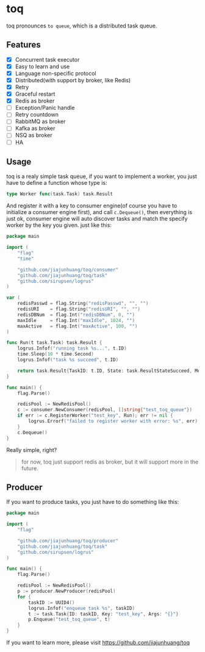 # toq

toq pronounces `to queue`, which is a distributed task queue.

## Features

- [x] Concurrent task executor
- [x] Easy to learn and use
- [x] Language non-specific protocol
- [x] Distributed(with support by broker, like Redis)
- [x] Retry
- [x] Graceful restart
- [x] Redis as broker
- [ ] Exception/Panic handle
- [ ] Retry countdown
- [ ] RabbitMQ as broker
- [ ] Kafka as broker
- [ ] NSQ as broker
- [ ] HA

## Usage

toq is a realy simple task queue, if you want to implement a worker, you just have to define a function whose type is:

```go
type Worker func(task.Task) task.Result
```

And register it with a key to consumer engine(of course you have to initialize a consumer engine first), and call
`c.Dequeue()`, then everything is just ok, consumer engine will auto discover tasks and match the specify worker by
the key you given. just like this:

```go
package main

import (
	"flag"
	"time"

	"github.com/jiajunhuang/toq/consumer"
	"github.com/jiajunhuang/toq/task"
	"github.com/sirupsen/logrus"
)

var (
	redisPasswd = flag.String("redisPasswd", "", "")
	redisURI    = flag.String("redisURI", "", "")
	redisDBNum  = flag.Int("redisDBNum", 0, "")
	maxIdle     = flag.Int("maxIdle", 1024, "")
	maxActive   = flag.Int("maxActive", 100, "")
)

func Run(t task.Task) task.Result {
	logrus.Infof("running task %s...", t.ID)
	time.Sleep(10 * time.Second)
	logrus.Infof("task %s succeed", t.ID)

	return task.Result{TaskID: t.ID, State: task.ResultStateSucceed, Message: "succeed"}
}

func main() {
	flag.Parse()

	redisPool := NewRedisPool()
	c := consumer.NewConsumer(redisPool, []string{"test_toq_queue"})
	if err := c.RegisterWorker("test_key", Run); err != nil {
		logrus.Errorf("failed to register worker with error: %s", err)
	}
	c.Dequeue()
}
```

Really simple, right?

> for now, toq just support redis as broker, but it will support more in the future.

## Producer

If you want to produce tasks, you just have to do something like this:

```go
package main

import (
	"flag"

	"github.com/jiajunhuang/toq/producer"
	"github.com/jiajunhuang/toq/task"
	"github.com/sirupsen/logrus"
)

func main() {
	flag.Parse()

	redisPool := NewRedisPool()
	p := producer.NewProducer(redisPool)
	for {
		taskID := UUID4()
		logrus.Infof("enqueue task %s", taskID)
		t := task.Task{ID: taskID, Key: "test_key", Args: "{}"}
		p.Enqueue("test_toq_queue", t)
	}
}
```

If you want to learn more, please visit https://github.com/jiajunhuang/toq
